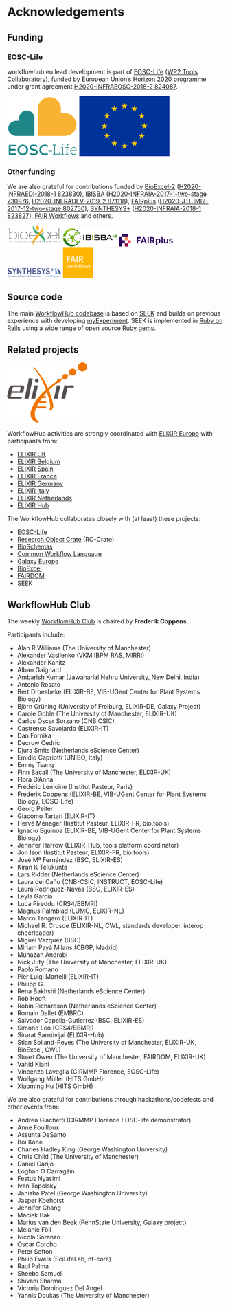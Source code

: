 # Acknowledgements

## Funding

<!-- NOTE: Always update list below AND section on the index.md page -->

### EOSC-Life

workflowhub.eu lead development is part of [EOSC-Life](https://www.eosc-life.eu/) ([WP2 Tools Collaboratory](https://github.com/eosc-life/tools-collaboratory-roadmap)), funded by European Union’s [Horizon 2020](https://ec.europa.eu/programmes/horizon2020/) programme under grant agreement [H2020-INFRAEOSC-2018-2 824087](https://cordis.europa.eu/project/id/824087).  

<p>
  <a title="EOSC-Life" href="https://www.eosc-life.eu/"><img src="/logo/eosc-life.svg" style="max-height: 10em; max-width: 45%" alt="EOSC-Life" /></a>
  <a rel="http://schema.org/funding" title="H2020-INFRAEOSC-2018-2 824087" href="https://cordis.europa.eu/project/id/824087"><img src="/logo/Flag_of_Europe.svg" style="max-height: 10em; max-width: 45%" alt="EU" /></a>
</p>


### Other funding

We are also grateful for contributions funded by [BioExcel-2](https://bioexcel.eu/) ([H2020-INFRAEDI-2018-1 823830](https://cordis.europa.eu/project/id/823830)), [IBISBA](https://www.ibisba.eu/) ([H2020-INFRAIA-2017-1-two-stage 730976](https://cordis.europa.eu/project/id/730976), [H2020-INFRADEV-2019-2 871118](https://cordis.europa.eu/project/id/871118)), [FAIRplus](https://fairplus-project.eu/) ([H2020-JTI-IMI2-2017-12-two-stage 802750](https://cordis.europa.eu/project/id/802750)), [SYNTHESYS+](https://www.synthesys.info/) ([H2020-INFRAIA-2018-1 823827](https://cordis.europa.eu/project/id/823827)), [FAIR Workflows](https://fair-workflows.github.io/project.html) and others. 


<p style="vertical-align: middle">
  <a title="BioExcel2" href="https://bioexcel.eu/"><img src="/logo/BioExcel_logo_payoff_cropped.svg" style="max-height: 5em; max-width: 25%" alt="BioExcel" /></a>
  <a title="IBISBA" href="https://www.ibisba.eu/"><img src="/logo/ibisba-logo.png" style="max-height: 5em; max-width: 25%" alt="IBISBA" /></a>
  <a title="FAIRplus" href="https://fairplus-project.eu/"><img src="/logo/fairplus-logo.png" style="max-height: 5em; max-width: 25%" alt="FAIRplus" /></a>
  <a title="SYNTHESYS+" href="https://www.synthesys.info/"><img src="/logo/synthesys-plus-logo-white.png" style="max-height: 5em; max-width: 25%" alt="SYNTHESYS+" /></a>
  <a title="FAIR Workflows" href="https://fair-workflows.github.io/project.html"><img src="/logo/fair-workflows.png" style="max-height: 5em; max-width: 25%" alt="FAIR Workflows" /></a>
</p>

## Source code

The main [WorkflowHub codebase](https://github.com/seek4science/seek/tree/workflow) is based on [SEEK](https://seek4science.org/about_us.html) and builds on previous experience with developing [myExperiment](https://www.myexperiment.org/about). SEEK is implemented in [Ruby on Rails](https://rubyonrails.org/) using a wide range of open source [Ruby gems](https://github.com/seek4science/seek/blob/workflowhub/Gemfile.lock).


## Related projects

<p>
  <a title="ELIXIR Europe" href="https://elixir-europe.org/"><img src="/logo/ELIXIR_logo_white_background.png" style="max-height: 10em; max-width: 45%" alt="ELIXIR" /></a>
</p>


WorkflowHub activities are strongly coordinated with [ELIXIR Europe](https://elixir-europe.org/) with participants from:
 
 * [ELIXIR UK](https://elixir-europe.org/about-us/who-we-are/nodes/uk)
 * [ELIXIR Belgium](https://elixir-europe.org/about-us/who-we-are/nodes/belgium)
 * [ELIXIR Spain](https://elixir-europe.org/about-us/who-we-are/nodes/spain)
 * [ELIXIR France](https://elixir-europe.org/about-us/who-we-are/nodes/france)
 * [ELIXIR Germany](https://elixir-europe.org/about-us/who-we-are/nodes/germany)
 * [ELIXIR Italy](https://www.elixir-europe.org/about-us/who-we-are/nodes/italy)
 * [ELIXIR Netherlands](https://www.elixir-europe.org/about-us/who-we-are/nodes/netherlands)
 * [ELIXIR Hub](https://elixir-europe.org/about-us/who-we-are/hub)

 The WorkflowHub collaborates closely with (at least) these projects:

 * [EOSC-Life](https://eosc-life.eu/)
 * [Research Object Crate](https://w3id.org/ro/crate) (RO-Crate)
 * [BioSchemas](https://bioschemas.org/)
 * [Common Workflow Language](https://www.commonwl.org/)
 * [Galaxy Europe](https://galaxyproject.eu/)
 * [BioExcel](https://bioexcel.eu/)
 * [FAIRDOM](https://fair-dom.org)
 * [SEEK](https://seek4science.org/)

## WorkflowHub Club

The weekly [WorkflowHub Club](https://s.apache.org/workflowhub-minutes) is chaired by **Frederik Coppens**.

Participants include:

* Alan R Williams (The University of Manchester)
* Alexander Vasilenko (VKM IBPM RAS, MIRRI)
* Alexander Kanitz
* Alban Gaignard
* Ambarish Kumar (Jawaharlal Nehru University, New Delhi, India)
* Antonio Rosato
* Bert Droesbeke (ELIXIR-BE, VIB-UGent Center for Plant Systems Biology)
* Björn Grüning (University of Freiburg, ELIXIR-DE, Galaxy Project)
* Carole Goble (The University of Manchester, ELIXIR-UK)
* Carlos Oscar Sorzano (CNB CSIC)
* Castrense Savojardo (ELIXIR-IT)
* Dan Fornika
* Decruw Cedric
* Djura Smits (Netherlands eScience Center)
* Emidio Capriotti (UNIBO, Italy)
* Emmy Tsang
* Finn Bacall (The University of Manchester, ELIXIR-UK)
* Flora D’Anna
* Frédéric Lemoine (Institut Pasteur, Paris)
* Frederik Coppens (ELIXIR-BE, VIB-UGent Center for Plant Systems Biology, EOSC-Life)
* Georg Peiter
* Giacomo Tartari (ELIXIR-IT)
* Hervé Ménager (Institut Pasteur, ELIXIR-FR, bio.tools)
* Ignacio Eguinoa (ELIXIR-BE, VIB-UGent Center for Plant Systems Biology)
* Jennifer Harrow (ELIXIR-Hub, tools platform coordinator)
* Jon Ison (Institut Pasteur, ELIXIR-FR, bio.tools)
* José Mª Fernández (BSC, ELIXIR-ES)
* Kiran K Telukunta
* Lars Ridder (Netherlands eScience Center)
* Laura del Caño (CNB-CSIC, INSTRUCT, EOSC-Life)
* Laura Rodriguez-Navas (BSC, ELIXIR-ES)
* Leyla Garcia
* Luca Pireddu (CRS4/BBMRI)
* Magnus Palmblad (LUMC, ELIXIR-NL)
* Marco Tangaro (ELIXIR-IT)
* Michael R. Crusoe (ELIXIR-NL, CWL, standards developer, interop cheerleader)
* Miguel Vazquez (BSC)
* Miriam Payá Milans (CBGP, Madrid)
* Munazah Andrabi
* Nick Juty (The University of Manchester, ELIXIR-UK)
* Paolo Romano
* Pier Luigi Martelli (ELIXIR-IT)
* Philipp G.
* Rena Bakhshi (Netherlands eScience Center)
* Rob Hooft
* Robin Richardson (Netherlands eScience Center)
* Romain Dallet (EMBRC)
* Salvador Capella-Gutierrez (BSC, ELIXIR-ES)
* Simone Leo (CRS4/BBMRI)
* Sirarat Sarntivijai (ELIXIR-Hub)
* Stian Soiland-Reyes (The University of Manchester, ELIXIR-UK, BioExcel, CWL)
* Stuart Owen (The University of Manchester, FAIRDOM, ELIXIR-UK)
* Vahid Kiani
* Vincenzo Laveglia (CIRMMP Florence, EOSC-Life)
* Wolfgang Müller (HITS GmbH)
* Xiaoming Hu (HITS GmbH)

We are also grateful for contributions through hackathons/codefests and other events from:

* Andrea Giachetti (CIRMMP Florence EOSC-life demonstrator)
* Anne Fouilloux
* Assunta DeSanto
* Boï Kone
* Charles Hadley King (George Washington University)
* Chris Child (The University of Manchester)
* Daniel Garijo 
* Eoghan Ó Carragáin 
* Festus Nyasimi
* Ivan Topolsky
* Janisha Patel (George Washington University)
* Jasper Koehorst
* Jennifer Chang
* Maciek Bak
* Marius van den Beek (PennState University, Galaxy project)
* Melanie Föll
* Nicola Soranzo
* Oscar Corcho 
* Peter Sefton 
* Philip Ewels (SciLifeLab, nf-core)
* Raul Palma 
* Sheeba Samuel
* Shivani Sharma
* Victoria Dominguez Del Angel
* Yannis Doukas (The University of Manchester)

